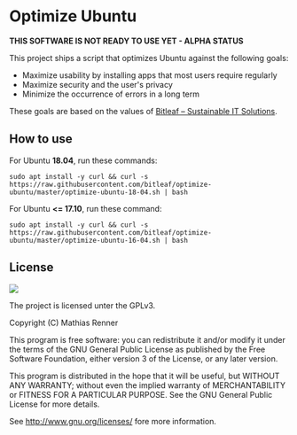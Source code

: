# Optimize Ubuntu

**THIS SOFTWARE IS NOT READY TO USE YET - ALPHA STATUS**

This project ships a script that optimizes Ubuntu against the following goals:

  - Maximize usability by installing apps that most users require regularly
  - Maximize security and the user's privacy
  - Minimize the occurrence of errors in a long term

These goals are based on the values of [Bitleaf – Sustainable IT Solutions](https://www.bitleaf.de).


## How to use

For Ubuntu **18.04**, run these commands: 

```
sudo apt install -y curl && curl -s https://raw.githubusercontent.com/bitleaf/optimize-ubuntu/master/optimize-ubuntu-18-04.sh | bash
```

For Ubuntu **<= 17.10**, run these command: 
```
sudo apt install -y curl && curl -s https://raw.githubusercontent.com/bitleaf/optimize-ubuntu/master/optimize-ubuntu-16-04.sh | bash
```


## License

![](https://www.gnu.org/graphics/gplv3-127x51.png)

The project is licensed unter the GPLv3.

Copyright (C) Mathias Renner

This program is free software: you can redistribute it and/or modify
it under the terms of the GNU General Public License as published by
the Free Software Foundation, either version 3 of the License, or
any later version.

This program is distributed in the hope that it will be useful,
but WITHOUT ANY WARRANTY; without even the implied warranty of
MERCHANTABILITY or FITNESS FOR A PARTICULAR PURPOSE.  See the
GNU General Public License for more details.

See <http://www.gnu.org/licenses/> fore more information.
